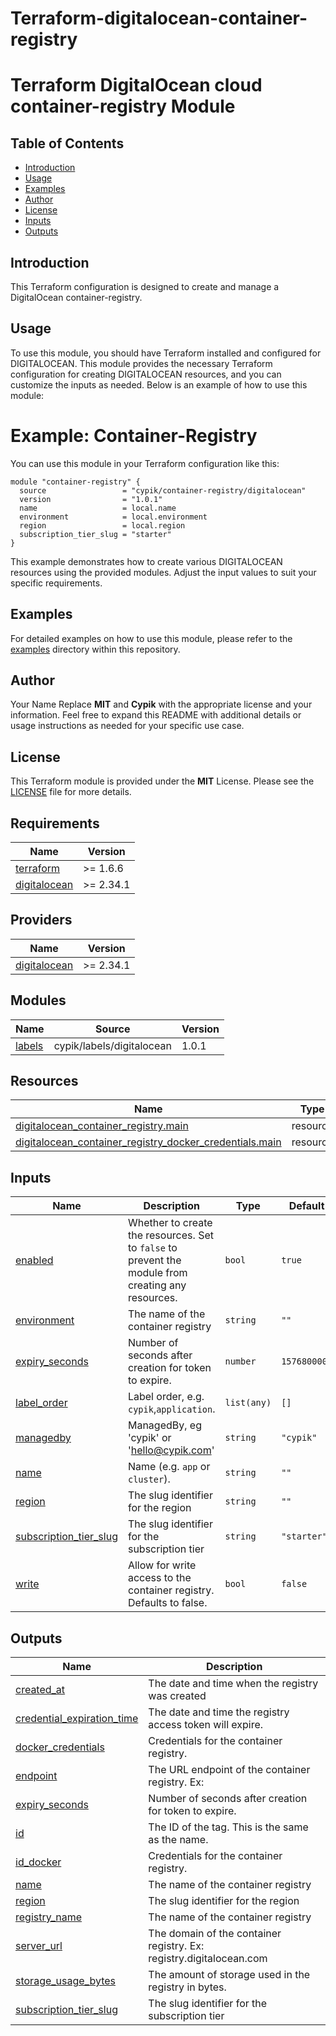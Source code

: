 # Terraform-digitalocean-container-registry

# Terraform DigitalOcean cloud container-registry Module


## Table of Contents

- [Introduction](#introduction)
- [Usage](#usage)
- [Examples](#examples)
- [Author](#author)
- [License](#license)
- [Inputs](#inputs)
- [Outputs](#outputs)

## Introduction
This Terraform configuration is designed to create and manage a DigitalOcean container-registry.

## Usage
To use this module, you should have Terraform installed and configured for DIGITALOCEAN. This module provides the necessary Terraform configuration for creating DIGITALOCEAN resources, and you can customize the inputs as needed. Below is an example of how to use this module:

# Example: Container-Registry
You can use this module in your Terraform configuration like this:

```hcl
module "container-registry" {
  source                 = "cypik/container-registry/digitalocean"
  version                = "1.0.1"
  name                   = local.name
  environment            = local.environment
  region                 = local.region
  subscription_tier_slug = "starter"
}
```
This example demonstrates how to create various DIGITALOCEAN resources using the provided modules. Adjust the input values to suit your specific requirements.


## Examples
For detailed examples on how to use this module, please refer to the [examples](https://github.com/cypik/terraform-digitalocean-container-registry/blob/master/example) directory within this repository.

## Author
Your Name Replace **MIT** and **Cypik** with the appropriate license and your information. Feel free to expand this README with additional details or usage instructions as needed for your specific use case.

## License
This Terraform module is provided under the **MIT** License. Please see the [LICENSE](https://github.com/cypik/terraform-digitalocean-container-registry/blob/master/LICENSE) file for more details.


<!-- BEGIN_TF_DOCS -->
## Requirements

| Name | Version |
|------|---------|
| <a name="requirement_terraform"></a> [terraform](#requirement\_terraform) | >= 1.6.6 |
| <a name="requirement_digitalocean"></a> [digitalocean](#requirement\_digitalocean) | >= 2.34.1 |

## Providers

| Name | Version |
|------|---------|
| <a name="provider_digitalocean"></a> [digitalocean](#provider\_digitalocean) | >= 2.34.1 |

## Modules

| Name | Source | Version |
|------|--------|---------|
| <a name="module_labels"></a> [labels](#module\_labels) | cypik/labels/digitalocean | 1.0.1 |

## Resources

| Name | Type |
|------|------|
| [digitalocean_container_registry.main](https://registry.terraform.io/providers/digitalocean/digitalocean/latest/docs/resources/container_registry) | resource |
| [digitalocean_container_registry_docker_credentials.main](https://registry.terraform.io/providers/digitalocean/digitalocean/latest/docs/resources/container_registry_docker_credentials) | resource |

## Inputs

| Name | Description | Type | Default | Required |
|------|-------------|------|---------|:--------:|
| <a name="input_enabled"></a> [enabled](#input\_enabled) | Whether to create the resources. Set to `false` to prevent the module from creating any resources. | `bool` | `true` | no |
| <a name="input_environment"></a> [environment](#input\_environment) | The name of the container registry | `string` | `""` | no |
| <a name="input_expiry_seconds"></a> [expiry\_seconds](#input\_expiry\_seconds) | Number of seconds after creation for token to expire. | `number` | `1576800000` | no |
| <a name="input_label_order"></a> [label\_order](#input\_label\_order) | Label order, e.g. `cypik`,`application`. | `list(any)` | `[]` | no |
| <a name="input_managedby"></a> [managedby](#input\_managedby) | ManagedBy, eg 'cypik' or 'hello@cypik.com' | `string` | `"cypik"` | no |
| <a name="input_name"></a> [name](#input\_name) | Name  (e.g. `app` or `cluster`). | `string` | `""` | no |
| <a name="input_region"></a> [region](#input\_region) | The slug identifier for the region | `string` | `""` | no |
| <a name="input_subscription_tier_slug"></a> [subscription\_tier\_slug](#input\_subscription\_tier\_slug) | The slug identifier for the subscription tier | `string` | `"starter"` | no |
| <a name="input_write"></a> [write](#input\_write) | Allow for write access to the container registry. Defaults to false. | `bool` | `false` | no |

## Outputs

| Name | Description |
|------|-------------|
| <a name="output_created_at"></a> [created\_at](#output\_created\_at) | The date and time when the registry was created |
| <a name="output_credential_expiration_time"></a> [credential\_expiration\_time](#output\_credential\_expiration\_time) | The date and time the registry access token will expire. |
| <a name="output_docker_credentials"></a> [docker\_credentials](#output\_docker\_credentials) | Credentials for the container registry. |
| <a name="output_endpoint"></a> [endpoint](#output\_endpoint) | The URL endpoint of the container registry. Ex: |
| <a name="output_expiry_seconds"></a> [expiry\_seconds](#output\_expiry\_seconds) | Number of seconds after creation for token to expire. |
| <a name="output_id"></a> [id](#output\_id) | The ID of the tag. This is the same as the name. |
| <a name="output_id_docker"></a> [id\_docker](#output\_id\_docker) | Credentials for the container registry. |
| <a name="output_name"></a> [name](#output\_name) | The name of the container registry |
| <a name="output_region"></a> [region](#output\_region) | The slug identifier for the region |
| <a name="output_registry_name"></a> [registry\_name](#output\_registry\_name) | The name of the container registry |
| <a name="output_server_url"></a> [server\_url](#output\_server\_url) | The domain of the container registry. Ex: registry.digitalocean.com |
| <a name="output_storage_usage_bytes"></a> [storage\_usage\_bytes](#output\_storage\_usage\_bytes) | The amount of storage used in the registry in bytes. |
| <a name="output_subscription_tier_slug"></a> [subscription\_tier\_slug](#output\_subscription\_tier\_slug) | The slug identifier for the subscription tier |
<!-- END_TF_DOCS -->